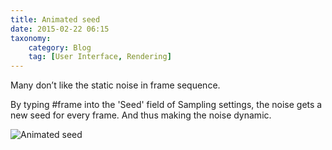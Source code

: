```yaml
---
title: Animated seed
date: 2015-02-22 06:15
taxonomy:
    category: Blog
    tag: [User Interface, Rendering]
---
```

Many don’t like the static noise in frame sequence.

By typing #frame into the 'Seed' field of Sampling settings, the noise gets a new seed for every frame. And thus making the noise dynamic.



![Animated seed](http://i.imgur.com/GXkey0Z.png)
